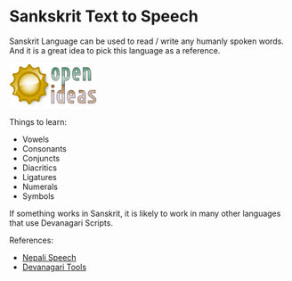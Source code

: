 # Sankskrit Text to Speech

Sanskrit Language can be used to read / write any humanly spoken words.
And it is a great idea to pick this language as a reference.

![Logo](logo.png)

Things to learn:

* Vowels
* Consonants
* Conjuncts
* Diacritics
* Ligatures
* Numerals
* Symbols

If something works in Sanskrit, it is likely to work in many other languages that use Devanagari Scripts.

References:

 * [Nepali Speech](https://nepalispeech.com/)
 * [Devanagari Tools](https://github.com/anytizer/devanagari-tools)
